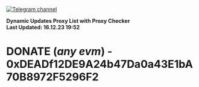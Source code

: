 [![Telegram channel](https://img.shields.io/endpoint?url=https://runkit.io/damiankrawczyk/telegram-badge/branches/master?url=https://t.me/n4z4v0d)](https://t.me/n4z4v0d) 

**Dynamic Updates Proxy List with Proxy Checker**  
**Last Updated: 16.12.23 19:52**

# DONATE (_any evm_) - 0xDEADf12DE9A24b47Da0a43E1bA70B8972F5296F2

